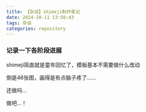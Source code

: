 ```yaml
---
title: 【杂谈】shimeji制作笔记
date: 2024-10-11 13:50:43
tags: 杂谈
categories: repository
---
```


### 记录一下各阶段进展

 shimeji简直就是童年回忆了，模板基本不需要做什么改动

 倒是46张图，画得是有点脑子疼了……

 还做吗…

 做吧…！